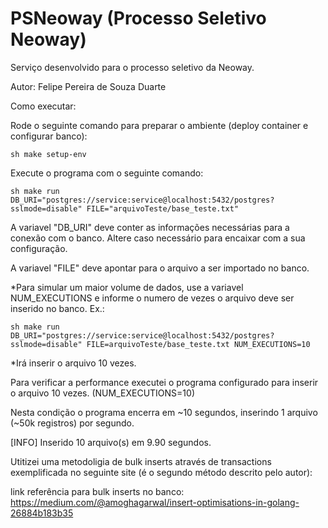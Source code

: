 # PSNeoway (Processo Seletivo Neoway)
Serviço desenvolvido para o processo seletivo da Neoway.

Autor: Felipe Pereira de Souza Duarte




Como executar:

Rode o seguinte comando para preparar o ambiente (deploy container e configurar banco):

```sh make setup-env```

Execute o programa com o seguinte comando:

```sh make run DB_URI="postgres://service:service@localhost:5432/postgres?sslmode=disable" FILE="arquivoTeste/base_teste.txt"```

A variavel "DB_URI" deve conter as informações necessárias para a conexão com o banco. Altere caso necessário para encaixar com a sua configuração.

A variavel "FILE" deve apontar para o arquivo a ser importado no banco.

*Para simular um maior volume de dados, use a variavel NUM_EXECUTIONS e informe o numero de vezes o arquivo deve ser inserido no banco. Ex.:

```sh make run DB_URI="postgres://service:service@localhost:5432/postgres?sslmode=disable" FILE=arquivoTeste/base_teste.txt NUM_EXECUTIONS=10```

*Irá inserir o arquivo 10 vezes.

Para verificar a performance executei o programa configurado para inserir o arquivo 10 vezes. (NUM_EXECUTIONS=10)

Nesta condição o programa encerra em ~10 segundos, inserindo 1 arquivo (~50k registros) por segundo.

[INFO] Inserido 10 arquivo(s) em 9.90 segundos.

Utitizei uma metodoligia de bulk inserts através de transactions exemplificada no seguinte site (é o segundo método descrito pelo autor):

link referência para bulk inserts no banco: https://medium.com/@amoghagarwal/insert-optimisations-in-golang-26884b183b35
